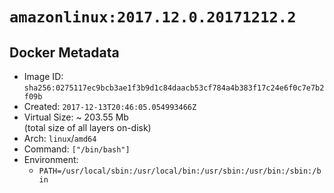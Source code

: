 # `amazonlinux:2017.12.0.20171212.2`

## Docker Metadata

- Image ID: `sha256:0275117ec9bcb3ae1f3b9d1c84daacb53cf784a4b383f17c24e6f0c7e7b2f09b`
- Created: `2017-12-13T20:46:05.054993466Z`
- Virtual Size: ~ 203.55 Mb  
  (total size of all layers on-disk)
- Arch: `linux`/`amd64`
- Command: `["/bin/bash"]`
- Environment:
  - `PATH=/usr/local/sbin:/usr/local/bin:/usr/sbin:/usr/bin:/sbin:/bin`
